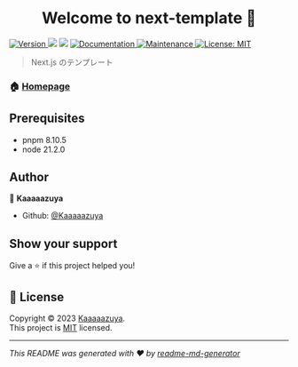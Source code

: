 <h1 align="center">Welcome to next-template 👋</h1>
<p>
  <a href="https://www.npmjs.com/package/next-template" target="_blank">
    <img alt="Version" src="https://img.shields.io/npm/v/next-template.svg">
  </a>
  <img src="https://img.shields.io/badge/pnpm-8.10.5-blue.svg" />
  <img src="https://img.shields.io/badge/node-21.2.0-blue.svg" />
  <a href="https://github.com/Kaaaaazuya/next13-template#readme" target="_blank">
    <img alt="Documentation" src="https://img.shields.io/badge/documentation-yes-brightgreen.svg" />
  </a>
  <a href="https://github.com/Kaaaaazuya/next13-template/graphs/commit-activity" target="_blank">
    <img alt="Maintenance" src="https://img.shields.io/badge/Maintained%3F-yes-green.svg" />
  </a>
  <a href="https://github.com/Kaaaaazuya/next13-template/blob/master/LICENSE" target="_blank">
    <img alt="License: MIT" src="https://img.shields.io/github/license/Kaaaaazuya/next-template" />
  </a>
</p>

> Next.js のテンプレート

### 🏠 [Homepage](https://github.com/Kaaaaazuya/next13-template#readme)

## Prerequisites

- pnpm 8.10.5
- node 21.2.0

## Author

👤 **Kaaaaazuya**

* Github: [@Kaaaaazuya](https://github.com/Kaaaaazuya)

## Show your support

Give a ⭐️ if this project helped you!

## 📝 License

Copyright © 2023 [Kaaaaazuya](https://github.com/Kaaaaazuya).<br />
This project is [MIT](https://github.com/Kaaaaazuya/next13-template/blob/master/LICENSE) licensed.

***
_This README was generated with ❤️ by [readme-md-generator](https://github.com/kefranabg/readme-md-generator)_